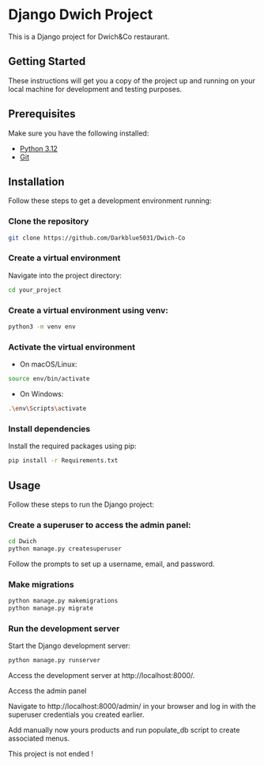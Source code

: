 # Django Dwich Project

This is a Django project for Dwich&Co restaurant.



## Getting Started

These instructions will get you a copy of the project up and running on your local machine for development and testing purposes.


## Prerequisites

Make sure you have the following installed:

- [Python 3.12](https://www.python.org/downloads/)
- [Git](https://git-scm.com/downloads)


## Installation

Follow these steps to get a development environment running:


### Clone the repository

```bash
git clone https://github.com/Darkblue5031/Dwich-Co
```


### Create a virtual environment

Navigate into the project directory:

```bash
cd your_project
```


### Create a virtual environment using venv:

```bash
python3 -m venv env
```


### Activate the virtual environment

- On macOS/Linux:

```bash
source env/bin/activate
```
- On Windows:

```bash
.\env\Scripts\activate
```


### Install dependencies

Install the required packages using pip:

```bash
pip install -r Requirements.txt
```


## Usage
Follow these steps to run the Django project:


### Create a superuser to access the admin panel:

```bash
cd Dwich
python manage.py createsuperuser
```
Follow the prompts to set up a username, email, and password.

### Make migrations

```bash
python manage.py makemigrations
python manage.py migrate
```
### Run the development server

Start the Django development server:

```bash
python manage.py runserver
```
Access the development server at http://localhost:8000/.

Access the admin panel

Navigate to http://localhost:8000/admin/ in your browser and log in with the superuser credentials you created earlier.

Add manually now yours products and run populate_db script to create associated menus.

This project is not ended !